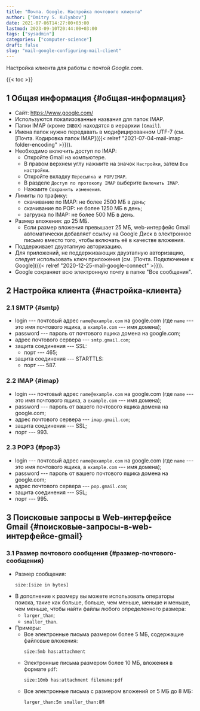 ```yaml
---
title: "Почта. Google. Настройка почтового клиента"
author: ["Dmitry S. Kulyabov"]
date: 2021-07-06T14:27:00+03:00
lastmod: 2023-09-10T20:44:00+03:00
tags: ["sysadmin"]
categories: ["computer-science"]
draft: false
slug: "mail-google-configuring-mail-client"
---
```


Настройка клиента для работы с почтой _Google.com_.

<!--more-->

{{< toc >}}


## <span class="section-num">1</span> Общая информация {#общая-информация}

-   Сайт: <https://www.google.com/>
-   Используются локализованные названия для папок IMAP.
-   Папки IMAP (кроме `INBOX`) находятся в иерархии `[Gmail]`.
-   Имена папок нужно передавать в модифицированном UTF-7 (см. [Почта. Кодировка папок IMAP]({{< relref "2021-07-04-mail-imap-folder-encoding" >}})).
-   Необходимо включить доступ по IMAP:
    -   Откройте Gmail на компьютере.
    -   В правом верхнем углу нажмите на значок `Настройки`, затем `Все настройки`.
    -   Откройте вкладку `Пересылка и POP/IMAP`.
    -   В разделе `Доступ по протоколу IMAP` выберите `Включить IMAP`.
    -   Нажмите `Сохранить изменения`.
-   Лимиты по трафику:
    -   скачивание по IMAP: не более 2500 МБ в день;
    -   скачивание по POP: не более 1250 МБ в день;
    -   загрузка по IMAP: не более 500 МБ в день.
-   Размер вложения: до 25 МБ.
    -   Если размер вложения превышает 25 МБ, web-интерфейс Gmail автоматически добавляет ссылку на Google Диск в электронное письмо вместо того, чтобы включать её в качестве вложения.
-   Поддерживает двуэтапную авторизацию.
-   Для приложений, не поддерживающих двуэтапную авторизацию, следует использовать ключ приложения (см. [Почта. Подключение к Google]({{< relref "2020-12-25-mail-google-connect" >}})).
-   Google сохраняет всю электронную почту в папке "Все сообщения".


## <span class="section-num">2</span> Настройка клиента {#настройка-клиента}


### <span class="section-num">2.1</span> SMTP {#smtp}

-   login --- почтовый адрес `name@example.com` на google.com (где `name` --- это имя почтового ящика, а `example.com` --- имя домена);
-   password --- пароль от почтового ящика домена на google.com;
-   адрес почтового сервера --- `smtp.gmail.com`;
-   защита соединения --- SSL:
    -   порт --- 465;
-   защита соединения --- STARTTLS:
    -   порт --- 587.


### <span class="section-num">2.2</span> IMAP {#imap}

-   login --- почтовый адрес `name@example.com` на google.com (где `name` --- это имя почтового ящика, а `example.com` --- имя домена);
-   password --- пароль от вашего почтового ящика домена на google.com;
-   адрес почтового сервера --- `imap.gmail.com`;
-   защита соединения --- SSL;
-   порт --- 993.


### <span class="section-num">2.3</span> POP3 {#pop3}

-   login --- почтовый адрес `name@example.com` на google.com (где `name` --- это имя почтового ящика, а `example.com` --- имя домена);
-   password --- пароль от вашего почтового ящика домена на google.com;
-   адрес почтового сервера --- `pop.gmail.com`;
-   защита соединения --- SSL;
-   порт --- 995.


## <span class="section-num">3</span> Поисковые запросы в Web-интерфейсе Gmail {#поисковые-запросы-в-web-интерфейсе-gmail}


### <span class="section-num">3.1</span> Размер почтового сообщения {#размер-почтового-сообщения}

-   Размер сообщения:
    ```shell
    size:[size in bytes]
    ```
-   В дополнение к размеру вы можете использовать операторы поиска, такие как больше, больше, чем меньше, меньше и меньше, чем меньше, чтобы найти файлы любого определенного размера:
    -   `larger_than`;
    -   `smaller_than`.
-   Примеры:
    -   Все электронные письма размером более 5 МБ, содержащие файловые вложения:
        ```shell
        size:5mb has:attachment
        ```
    -   Электронные письма размером более 10 МБ, вложения в формате `pdf`:
        ```shell
        size:10mb has:attachment filename:pdf
        ```
    -   Все электронные письма с размером вложений от 5 МБ до 8 МБ:
        ```shell
        larger_than:5m smaller_than:8M
        ```
